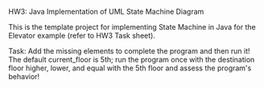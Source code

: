 HW3: Java Implementation of UML State Machine Diagram

This is the template project for implementing State Machine in Java for the Elevator example (refer to HW3 Task sheet).

Task:
Add the missing elements to complete the program and then run it!
The default current_floor is 5th; run the program once with the destination floor higher, lower, and equal with the 5th floor and assess the program's behavior!